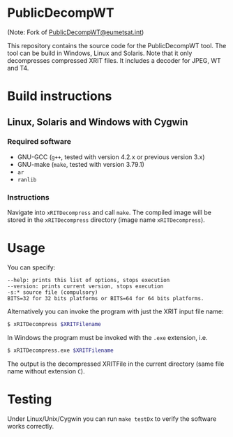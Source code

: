 # PublicDecompWT

(Note: Fork of [PublicDecompWT@eumetsat.int](https://gitlab.eumetsat.int/open-source/PublicDecompWT))

This repository contains the source code for the PublicDecompWT tool.
The tool can be build in Windows, Linux and Solaris.
Note that it only decompresses compressed XRIT files.
It includes a decoder for JPEG, WT and T4.

# Build instructions
## Linux, Solaris and Windows with Cygwin
### Required software
- GNU-GCC (`g++`, tested with version 4.2.x or previous version 3.x)
- GNU-make (`make`, tested with version 3.79.1)
- `ar`
- `ranlib`

### Instructions
Navigate into `xRITDecompress` and call `make`.
The compiled image will be stored in the `xRITDecompress` directory (image name `xRITDecompress`).

# Usage
You can specify:

```
--help: prints this list of options, stops execution
--version: prints current version, stops execution
-s:* source file (compulsory)
BITS=32 for 32 bits platforms or BITS=64 for 64 bits platforms.
```

Alternatively you can invoke the program with just the XRIT input file name:
```bash
$ xRITDecompress $XRITFilename
```

In Windows the program must be invoked with the `.exe` extension, i.e.

```bash
$ xRITDecompress.exe $XRITFilename
```

The output is the decompressed XRITFile in the current directory (same file name without extension `C`).

# Testing
Under Linux/Unix/Cygwin you can run `make testDx` to verify the software works correctly.